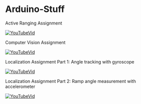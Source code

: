 # Arduino-Stuff

Active Ranging Assignment

[![YouTubeVid](https://img.youtube.com/vi/XNLT4UEN9-Q/0.jpg)](https://youtu.be/XNLT4UEN9-Q)

Computer Vision Assignment

[![YouTubeVid](https://img.youtube.com/vi/2I2VP4YvjHI/0.jpg)](https://youtu.be/2I2VP4YvjHI)

Localization Assignment Part 1: Angle tracking with gyroscope

[![YouTubeVid](https://img.youtube.com/vi/0CTSdDM23Os/0.jpg)](https://youtu.be/0CTSdDM23Os)

Localization Assignment Part 2: Ramp angle measurement with accelerometer

[![YouTubeVid](https://img.youtube.com/vi/vM5YYwT6M-E/0.jpg)](https://youtu.be/vM5YYwT6M-E)
